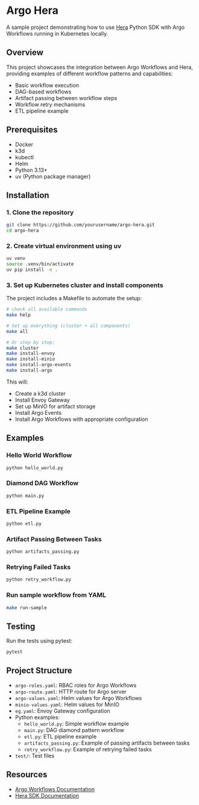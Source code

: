 # Argo Hera

A sample project demonstrating how to use [Hera](https://argoproj.github.io/argo-workflows/) Python SDK with Argo Workflows running in Kubernetes locally.

## Overview

This project showcases the integration between Argo Workflows and Hera, providing examples of different workflow patterns and capabilities:

- Basic workflow execution
- DAG-based workflows
- Artifact passing between workflow steps
- Workflow retry mechanisms
- ETL pipeline example

## Prerequisites

- Docker
- k3d
- kubectl
- Helm
- Python 3.13+
- uv (Python package manager)

## Installation

### 1. Clone the repository

```bash
git clone https://github.com/yourusername/argo-hera.git
cd argo-hera
```

### 2. Create virtual environment using uv

```bash
uv venv
source .venv/bin/activate
uv pip install -e .
```

### 3. Set up Kubernetes cluster and install components

The project includes a Makefile to automate the setup:

```bash
# check all available commands
make help

# Set up everything (cluster + all components)
make all

# Or step by step:
make cluster
make install-envoy
make install-minio
make install-argo-events
make install-argo
```

This will:

- Create a k3d cluster
- Install Envoy Gateway
- Set up MinIO for artifact storage
- Install Argo Events
- Install Argo Workflows with appropriate configuration

## Examples

### Hello World Workflow

```bash
python hello_world.py
```

### Diamond DAG Workflow

```bash
python main.py
```

### ETL Pipeline Example

```bash
python etl.py
```

### Artifact Passing Between Tasks

```bash
python artifacts_passing.py
```

### Retrying Failed Tasks

```bash
python retry_workflow.py
```

### Run sample workflow from YAML

```bash
make run-sample
```

## Testing

Run the tests using pytest:

```bash
pytest
```

## Project Structure

- `argo-roles.yaml`: RBAC roles for Argo Workflows
- `argo-route.yaml`: HTTP route for Argo server
- `argo-values.yaml`: Helm values for Argo Workflows
- `minio-values.yaml`: Helm values for MinIO
- `eg.yaml`: Envoy Gateway configuration
- Python examples:
  - `hello_world.py`: Simple workflow example
  - `main.py`: DAG diamond pattern workflow
  - `etl.py`: ETL pipeline example
  - `artifacts_passing.py`: Example of passing artifacts between tasks
  - `retry_workflow.py`: Example of retrying failed tasks
- `test/`: Test files

## Resources

- [Argo Workflows Documentation](https://argoproj.github.io/argo-workflows/)
- [Hera SDK Documentation](https://hera-workflows.readthedocs.io/)
